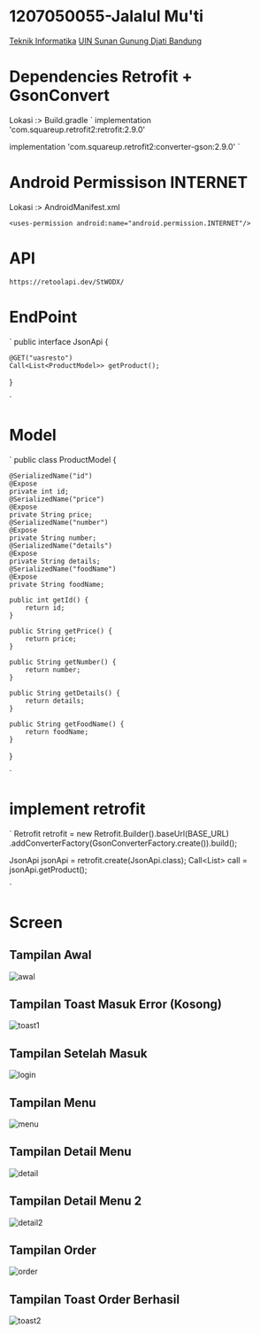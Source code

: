 # 1207050055-Jalalul Mu'ti
[Teknik Informatika](http://if.uinsgd.ac.id/) [UIN Sunan Gunung Djati Bandung](https://uinsgd.ac.id/)

# Dependencies Retrofit + GsonConvert
Lokasi :> Build.gradle
` implementation 'com.squareup.retrofit2:retrofit:2.9.0'

implementation 'com.squareup.retrofit2:converter-gson:2.9.0' `

# Android Permissison INTERNET
Lokasi :> AndroidManifest.xml

` <uses-permission android:name="android.permission.INTERNET"/> `

# API
` https://retoolapi.dev/StWODX/ `

# EndPoint
` 
public interface JsonApi {

    @GET("uasresto")
    Call<List<ProductModel>> getProduct();
} 

`

# Model

` 
public class ProductModel {

    @SerializedName("id")
    @Expose
    private int id;
    @SerializedName("price")
    @Expose
    private String price;
    @SerializedName("number")
    @Expose
    private String number;
    @SerializedName("details")
    @Expose
    private String details;
    @SerializedName("foodName")
    @Expose
    private String foodName;

    public int getId() {
        return id;
    }

    public String getPrice() {
        return price;
    }

    public String getNumber() {
        return number;
    }

    public String getDetails() {
        return details;
    }

    public String getFoodName() {
        return foodName;
    }

} 

`

# implement retrofit
` 
Retrofit retrofit = new Retrofit.Builder().baseUrl(BASE_URL)
                .addConverterFactory(GsonConverterFactory.create()).build();

JsonApi jsonApi = retrofit.create(JsonApi.class);
Call<List<ProductModel>> call = jsonApi.getProduct(); 

`

# Screen
## Tampilan Awal
![awal](img/1.jpg)

## Tampilan Toast Masuk Error (Kosong)
![toast1](img/2.jpg)

## Tampilan Setelah Masuk
![login](img/3.jpg)

## Tampilan Menu
![menu](img/4.jpg)

## Tampilan Detail Menu
![detail](img/5.jpg)

## Tampilan Detail Menu 2
![detail2](img/6.jpg)

## Tampilan Order
![order](img/7.jpg)

## Tampilan Toast Order Berhasil
![toast2](img/8.jpg)
